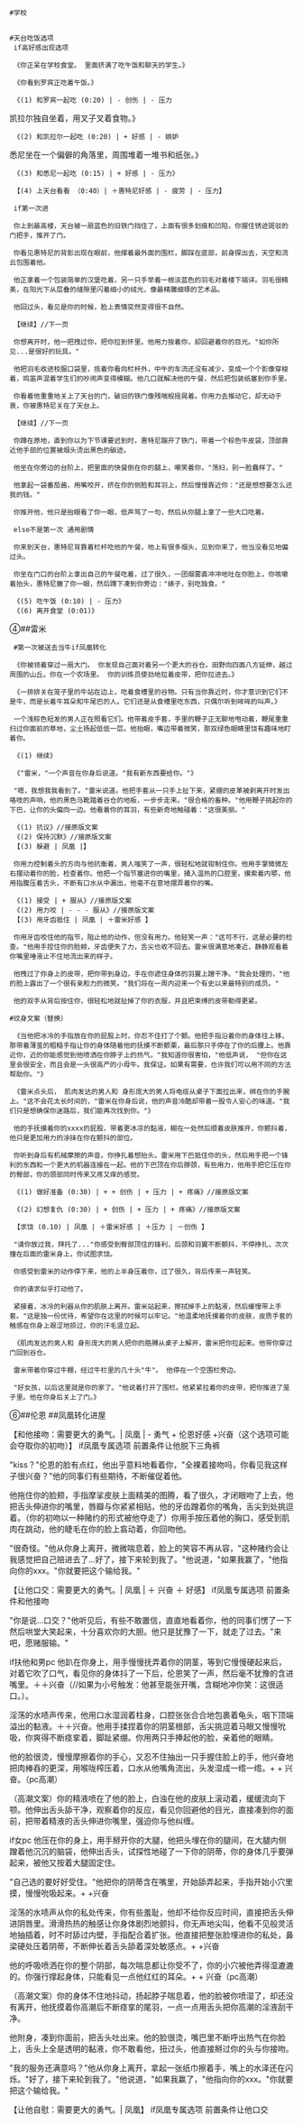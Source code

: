 
     
    #学校

    
    #天台吃饭选项
     if高好感出现选项
    
     《你正呆在学校食堂。 里面挤满了吃午饭和聊天的学生。》
     
     《你看到罗宾正吃着午饭。》
    
     《(1) 和罗宾一起吃 (0:20) | - 创伤 | - 压力
   凯拉尔独自坐着，用叉子叉着食物。》
    
     《(2) 和凯拉尔一起吃 (0:20) | + 好感 | - 嫉妒
   悉尼坐在一个偏僻的角落里，周围堆着一堆书和纸张。》
    
     《(3) 和悉尼一起吃 (0:15) | + 好感 | - 压力》
    
     【(4) 上天台看看 （0:40）| ＋惠特尼好感 | - 疲劳 | - 压力】
    
     if第一次进
    
     你上到最高楼，天台被一扇蓝色的旧铁门挡住了，上面有很多划痕和凹陷，你握住锈迹斑驳的门把手，推开了门。
    
     你看见惠特尼的背影出现在眼前，他撑着最外面的围栏，脚踩在底部，前身探出去，天空和流云包围着他。
    
     他正拿着一个包装简单的汉堡吃着，另一只手举着一根淡蓝色的羽毛对着楼下端详。羽毛很精美，在阳光下从层叠的缝隙里闪着细小的绒光，像最精雕细琢的艺术品。
    
     他回过头，看见是你的时候，脸上表情突然变得很不自然。
    
     【继续】//下一页
    
     你想离开时，他一把拽过你，把你拉到怀里。他用力按着你，却回避着你的目光。"如你所见...是很好的玩具。"
    
     他把羽毛收进校服口袋里，揽着你看向栏杆外，中午的车流还没有减少，变成一个个影像穿梭着，鸣笛声混着学生们的吵闹声变得模糊。他几口就解决他的午餐，然后把包装纸塞到你手里。
    
     你看着他重重地关上了天台的门，破旧的铁门像残喘般摇晃着。你用力去推动它，却无动于衷，你被惠特尼关在了天台上。
    
     【继续】//下一页
    
     你蹲在原地，直到你以为下节课要迟到时，惠特尼踹开了铁门，带着一个棕色牛皮袋，顶部靠近他手部的位置被烟头烫出黑色的碳迹。
    
     他坐在你旁边的台阶上，把里面的快餐倒在你的腿上，嘲笑着你，"荡妇，别一脸蠢样了。"
     
     他拿起一袋番茄酱，用嘴咬开，挤在你的侧脸和耳羽上，然后慢慢靠近你："还是想想要怎么还我的钱。"
    
     你推开他，他只是抬眼看了你一眼，低声骂了一句，然后从你腿上拿了一些大口吃着。
    
     else不是第一次 通用剧情
    
     你来到天台，惠特尼背靠着栏杆吃他的午餐，地上有很多烟头，见到你来了，他当没看见地偏过头。
    
     你坐在门口的台阶上拿出自己的午餐吃着，过了很久，一团烟雾直冲冲地吐在你脸上，你咳嗽着抬头，惠特尼撇了你一眼，然后蹲下凑到你旁边："婊子，别吃独食。"
    
     《(5) 吃午饭 (0:10) | - 压力》
     《(6) 离开食堂 (0:01)》
    
   ④##雷米

     #第一次被送去当牛if凤凰转化
    
     《你被领着穿过一扇大门。 你发现自己面对着另一个更大的谷仓。田野向四面八方延伸，越过周围的山丘。你在一个农场里。 你的训练员使劲地拉着皮带，把你拉进去。》
    
     《一排排关在笼子里的牛站在边上，吃着食槽里的谷物。只有当你靠近时，你才意识到它们不是牛，而是长着牛耳朵和牛尾巴的人。它们还是从食槽里吃东西，只偶尔听到哞哞的叫声。》
    
     一个浅棕色短发的男人正在照看它们。他带着皮手套，手里的鞭子正无聊地甩动着，鞭尾重重扫过你面前的草地，尘土扬起低低一层。他抬眼，嘴边带着微笑，那双绿色眼睛里饶有趣味地盯着你。
    
     《(1) 继续》
    
     《"雷米，"一个声音在你身后说道。"我有新东西要给你。"》
    
     "嗯，我想我我看到了。"雷米说道。他把手套从一只手上扯下来，紧绷的皮革被剥离开时发出咯吱的声响，他的黑色马靴踏着谷仓的地板，一步步走来。"很合格的畜种。"他用鞭子挑起你的下巴，让你的头偏向一边。他看着你的耳羽，有些新奇地触碰着："这很美丽。"
    
     《(1) 抗议》//接原版文案
     《(2) 保持沉默》//接原版文案
     【(3) 躲避 | 凤凰 |】
    
     你用力控制着头的方向与他抗衡着，男人嗤笑了一声，很轻松地就钳制住你。他用手掌微微左右摆动着你的脸，检查着你。他把一个指节塞进你的嘴里，捅入温热的口腔里，摸索着内鄂，他用指腹压着舌头，不断有口水从中漏出，他毫不在意地摆弄着你的嘴。
    
     《(1) 接受 | + 服从》//接原版文案
     《(2) 用力咬 | - - - 服从》//接原版文案
     【(3) 用牙齿抵住 | 凤凰 | ＋雷米好感 】
    
     你用牙齿咬住他的指节，阻止他的动作，但没有用力。他轻笑一声："这可不行，这是必要的检查。"他用手捏住你的脸颊，牙齿便失了力，舌尖也收不回去。雷米很满意地凑近，静静观看着你嘴里唾液止不住地流出来的样子。
    
     他拽过了你身上的皮带，把你带到身边，手在你遮住身体的羽翼上蹭干净。"我会处理的，"他的脸上露出了一个很有亲和力的微笑。"我们将在一周内迎来一个有史以来最特别的成员。"
    
     他的双手从背后按住你，很轻松地就扯掉了你的衣服，并且把束缚的皮带勒得更紧。
    
    #纹身文案（替换）
    
     《当他把冰冷的手指放在你的屁股上时，你忍不住打了个颤。他把手指沿着你的身体往上移，那带着薄茧的粗糙手指让你的身体随着他的抚摸不断颤栗，最后那只手停在了你的后腰上。他靠近你，近的你能感觉到他喷洒在你脖子上的热气。"我知道你很害怕，"他低声说， "但你在这里会很安全，而且会是一头很高产的小母牛。我保证。如果有需要，也许我们可以用不同的方法帮助你。"》
    
     《雷米点头后， 肌肉发达的男人和 身形庞大的男人将电缆从桌子下面拉出来，绑在你的手腕上。"这不会花太长时间的，"雷米在你身后说，他的声音冷酷却带着一股令人安心的味道。"我们只是想确保你迷路后，我们能再次找到你。"》
    
     他的手抚摸着你的xxxx的屁股，带着更冰凉的黏液，糊在一处然后顺着皮肤推开，你颤抖着，他只是更加用力的涂抹在你在颤抖的部位。
    
     你听到身后有机械摩擦的声音。你挣扎着想抬头。雷米用下巴抵住你的头，然后用手把一个锋利的东西和一个更大的机器连接在一起。他的下巴顶在你后脖颈，有些用力，他用手把它压在你的臀部，你的颈部同时传来又疼又痒的感觉。
    
     《(1) 做好准备 (0:30) | + + 创伤 | + 压力 | + 疼痛》//接原版文案
    
     《(2) 幻想复仇 (0:30) | + 创伤 | + 压力 | + 疼痛》//接原版文案
    
     【求饶 (0.10) | 凤凰 | ＋雷米好感 | ＋压力 | －创伤 】
    
     "请你放过我，拜托了..."你感受到臀部顶住的锋利，后颈和羽翼不断颤抖，不停挣扎，次次撞在后面的雷米身上，你试图求饶。
    
     你感受到雷米的动作停下来，他的上半身压着你，过了很久，背后传来一声轻笑。
    
     你的请求似乎打动他了。
    
     紧接着，冰冷的利器从你的肌肤上离开。雷米站起来，擦拭掉手上的黏液，然后缓慢带上手套。"这是独一份优待，希望你在这里的时候可以牢记。"他温柔地抚摸着你的皮肤，皮质手套的触感在你身上艰涩地掠过，你的汗毛竖立起。
    
     《肌肉发达的男人和 身形庞大的男人把你的胳膊从桌子上解开，雷米把你拉起来。他带你穿过门回到谷仓。
    
     雷米带着你穿过牛棚，经过牛栏里的几十头"牛"。 他停在一个空围栏旁边。
    
     "好女孩，以后这里就是你的家了。"他说着打开了围栏。他紧紧拉着你的皮带，把你推进了笼子里。他在你身后关上了门。》
    

    
   ⑥##伦恩
   ##凤凰转化进屋
 
 【和他接吻：需要更大的勇气。| 凤凰 | - 勇气 + 伦恩好感 +兴奋（这个选项可能会夺取你的初吻）】
  if凤凰专属选项 前置条件让他脱下三角裤
 
  "kiss？"伦恩的脸有点红，他出乎意料地看着你，"全裸着接吻吗，你看见我这样子很兴奋？"他的同事们有些期待，不断催促着他。
 
  他拖住你的脸颊，手指摩挲皮肤上面精美的图腾，看了很久，才闭眼吻了上去，他把舌头伸进你的嘴里，唇瓣与你紧紧相贴，他的牙齿蹭着你的嘴角，舌尖到处挑逗着。（你的初吻以一种赌约的形式被他夺走了）你用手按压着他的胸口，感受到肌肉在跳动，他的睫毛在你的脸上翕动着，你回吻他。
 
  "很奇怪。"他从你身上离开，微微喘息着，脸上的笑容不再从容，"这种赌约会让我感觉把自己赔进去了...好了，接下来轮到我了。"他说道，"如果我赢了，"他指向你的xxx。"你就要把这个输给我。"
 
 
 【让他口交：需要更大的勇气。| 凤凰 | ＋ 兴奋 ＋ 好感】
  if凤凰专属选项 前置条件和他接吻
 
  "你是说...口交？"他听见后，有些不敢置信，直直地看着你，他的同事们愣了一下然后哄堂大笑起来，十分喜欢你的大胆。他只是犹豫了一下，就走了过去。"来吧，愿赌服输。"
 
  if扶他和男pc
  他趴在你身上，用手慢慢抚弄着你的阴茎，等到它慢慢硬起来后，对着它吹了口气，看见你的身体抖了一下后，伦恩笑了一声，然后毫不犹豫的含进嘴里。＋＋兴奋（//如果为小号触发：他甚至能张开嘴，含糊地冲你笑：这很适口。）。
 
  淫荡的水啧声传来，他用口水湿润着柱身，口腔张张合合地包裹着龟头，咽下顶端溢出的黏液。＋＋兴奋。他用手揉捏着你的阴茎根部，舌尖挑逗着马眼又慢慢吮吸，你爽得不断痉挛着，脚趾紧绷。你用两只手捧起他的脸，亲着他的眼睛。
 
  他的脸很烫，慢慢摩擦着你的手心，又忍不住抽出一只手握住脸上的手，他兴奋地把肉棒吞的更深，用喉咙榨压着，口水从他嘴角流出，头发湿成一绺一绺。+ + 兴奋。（pc高潮）
 
 （高潮文案）你的精液喷在了他的脸上，白浊在他的皮肤上滚动着，缓缓流向下颚。他伸出舌头舔干净，观察着你的反应，看见你回避他的目光，直接凑到你的面前，把带着精液的舌头伸进你嘴里，强迫你与他纠缠。
 
  if女pc
  他压在你的身上，用手掰开你的大腿，他把头埋在你的腿间，在大腿内侧蹭着他沉沉的脑袋，他伸出舌头，试探性地碰了一下你的阴蒂，你的身体几乎要弹起来，被他又按着大腿固定住。
 
  "自己选的要好好受住。"他把你的阴蒂含在嘴里，开始舔弄起来，手指开始小穴里摸，慢慢吮吸起来。+ +兴奋
 
  淫荡的水啧声从你的私处传来，你有些羞耻，他却不给你反应时间，直接把舌头伸进阴唇里。滑滑热热的触感让你身体剧烈地颤抖，你无声地尖叫，他看不见般灵活地抽插着，时不时舔过内壁，手指配合着扩张。他直接把整张脸埋进你的私处，鼻梁硬处压着阴蒂，不断伸长着舌头舔着深处敏感点。+ +兴奋
 
  他的呼吸喷洒在你的整个阴部，每次喘息都让你受不了，你的小穴被他弄得湿漉漉的。你强行撑起身体，只能看见一点他红红的耳朵。+ + 兴奋（pc高潮）
 
 （高潮文案）你的身体不住地抖动，扬起脖子喘息着，他的脸被你喷湿了，却还没有离开，他抚摸着你高潮后不断痉挛的尾羽，一点一点用舌头把你高潮的淫液刮干净。
 
  他附身，凑到你面前，把舌头吐出来。他的脸很烫，嘴巴里不断呼出热气在你脸上，舌头上全是透明的黏液，你不敢看他，扭过头，他直接掰过你的头与你接吻。
 
  "我的服务还满意吗？"他从你身上离开，拿起一张纸巾擦着手，嘴上的水泽还在闪烁。"好了，接下来轮到我了。"他说道，"如果我赢了，"他指向你的xxx。"你就要把这个输给我。"
  
 【让他自慰：需要更大的勇气。| 凤凰】
  if凤凰专属选项 前置条件让他口交

